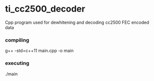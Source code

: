 # ti_cc2500_decoder
Cpp program used for dewhitening and decoding cc2500 FEC encoded data

### compiling
g++ -std=c++11 main.cpp -o main

### executing
./main


